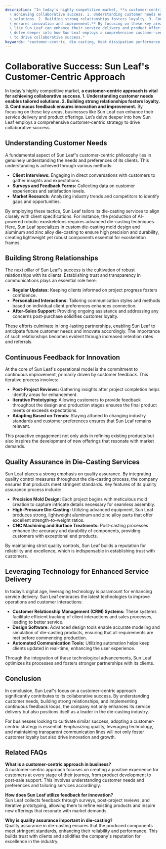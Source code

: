 ```yaml
---
description: "In today's highly competitive market, **a customer-centric approach is vital for\
  \ achieving collaborative success. 1. Understanding customer needs enables tailored\
  \ solutions. 2. Building strong relationships fosters loyalty. 3. Continuous feedback\
  \ ensures innovation and improvement.** By focusing on these key areas, businesses\
  \ like Sun Leaf can enhance their service delivery and product offerings. Let’s\
  \ delve deeper into how Sun Leaf employs a comprehensive customer-centric strategy\
  \ to drive collaborative success."
keywords: "customer-centric, die-casting, Heat dissipation performance, Heat sink"
---
```

# Collaborative Success: Sun Leaf's Customer-Centric Approach

In today's highly competitive market, **a customer-centric approach is vital for achieving collaborative success. 1. Understanding customer needs enables tailored solutions. 2. Building strong relationships fosters loyalty. 3. Continuous feedback ensures innovation and improvement.** By focusing on these key areas, businesses like Sun Leaf can enhance their service delivery and product offerings. Let’s delve deeper into how Sun Leaf employs a comprehensive customer-centric strategy to drive collaborative success.

## Understanding Customer Needs

A fundamental aspect of Sun Leaf's customer-centric philosophy lies in genuinely understanding the needs and preferences of its clients. This understanding is achieved through various methods:

- **Client Interviews:** Engaging in direct conversations with customers to gather insights and expectations.
- **Surveys and Feedback Forms:** Collecting data on customer experiences and satisfaction levels.
- **Market Research:** Analyzing industry trends and competitors to identify gaps and opportunities.

By employing these tactics, Sun Leaf tailors its die-casting services to align closely with client specifications. For instance, the production of AI-powered robotic exoskeletons requires advanced die-casting techniques. Here, Sun Leaf specializes in custom die-casting mold design and aluminum and zinc alloy die-casting to ensure high precision and durability, creating lightweight yet robust components essential for exoskeleton frames.

## Building Strong Relationships

The next pillar of Sun Leaf's success is the cultivation of robust relationships with its clients. Establishing trust and transparency in communications plays an essential role here:

- **Regular Updates:** Keeping clients informed on project progress fosters confidence.
- **Personalized Interactions:** Tailoring communication styles and methods based on individual client preferences enhances connection.
- **After-Sales Support:** Providing ongoing assistance and addressing any concerns post-purchase solidifies customer loyalty.

These efforts culminate in long-lasting partnerships, enabling Sun Leaf to anticipate future customer needs and innovate accordingly. The importance of such relationships becomes evident through increased retention rates and referrals.

## Continuous Feedback for Innovation

At the core of Sun Leaf's operational model is the commitment to continuous improvement, primarily driven by customer feedback. This iterative process involves:

- **Post-Project Reviews:** Gathering insights after project completion helps identify areas for enhancement.
- **Iterative Prototyping:** Allowing customers to provide feedback throughout the design and production stages ensures the final product meets or exceeds expectations.
- **Adapting Based on Trends:** Staying attuned to changing industry standards and customer preferences ensures that Sun Leaf remains relevant.

This proactive engagement not only aids in refining existing products but also inspires the development of new offerings that resonate with market demands.

## Quality Assurance in Die-Casting Services

Sun Leaf places a strong emphasis on quality assurance. By integrating quality control measures throughout the die-casting process, the company ensures that products meet stringent standards. Key features of its quality assurance process include:

- **Precision Mold Design:** Each project begins with meticulous mold creation to capture intricate details necessary for seamless assembly.
- **High-Pressure Die-Casting:** Utilizing advanced equipment, Sun Leaf produces strong, lightweight aluminum and zinc alloy parts that offer excellent strength-to-weight ratios.
- **CNC Machining and Surface Treatments:** Post-casting processes enhance the accuracy and durability of components, providing customers with exceptional end products.

By maintaining strict quality controls, Sun Leaf builds a reputation for reliability and excellence, which is indispensable in establishing trust with customers.

## Leveraging Technology for Enhanced Service Delivery

In today’s digital age, leveraging technology is paramount for enhancing service delivery. Sun Leaf embraces the latest technologies to improve operations and customer interactions:

- **Customer Relationship Management (CRM) Systems:** These systems facilitate efficient tracking of client interactions and sales processes, leading to better service.
- **Design Software:** Advanced design tools enable accurate modeling and simulation of die-casting products, ensuring that all requirements are met before commencing production.
- **Automated Communication Tools:** Utilizing automation helps keep clients updated in real-time, enhancing the user experience.

Through the integration of these technological advancements, Sun Leaf optimizes its processes and fosters stronger partnerships with its clients.

## Conclusion

In conclusion, Sun Leaf's focus on a customer-centric approach significantly contributes to its collaborative success. By understanding customer needs, building strong relationships, and implementing continuous feedback loops, the company not only enhances its service delivery but also positions itself as a leader in the die-casting industry. 

For businesses looking to cultivate similar success, adopting a customer-centric strategy is essential. Emphasizing quality, leveraging technology, and maintaining transparent communication lines will not only foster customer loyalty but also drive innovation and growth.

## Related FAQs  

**What is a customer-centric approach in business?**  
A customer-centric approach focuses on creating a positive experience for customers at every stage of their journey, from product development to post-sale support. This involves understanding customer needs and preferences and tailoring services accordingly.

**How does Sun Leaf utilize feedback for innovation?**  
Sun Leaf collects feedback through surveys, post-project reviews, and iterative prototyping, allowing them to refine existing products and inspire new offerings that resonate with market demands.

**Why is quality assurance important in die-casting?**  
Quality assurance in die-casting ensures that the produced components meet stringent standards, enhancing their reliability and performance. This builds trust with clients and solidifies the company's reputation for excellence in the industry.

